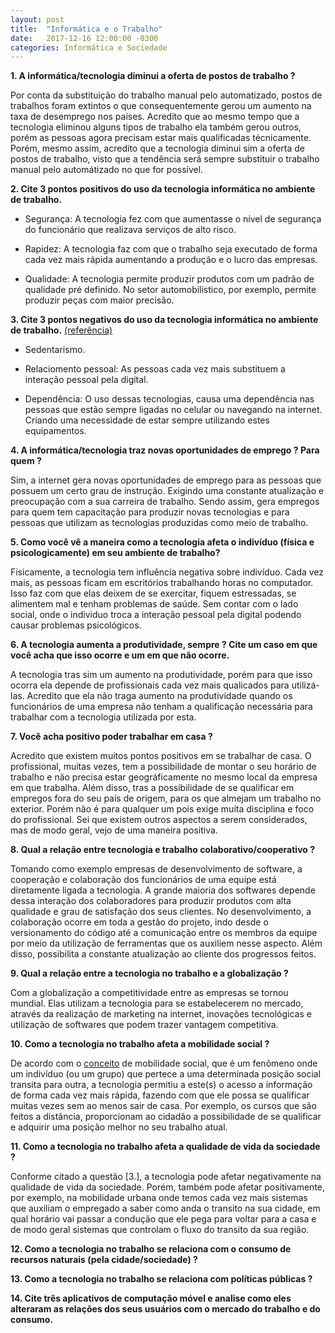 ```yaml
---
layout: post
title:  "Informática e o Trabalho"
date:   2017-12-16 12:00:00 -0300
categories: Informática e Sociedade
---
```


**1. A informática/tecnologia diminui a oferta de postos de trabalho ?**

Por conta da substituição do trabalho manual pelo automatizado, postos de trabalhos foram extintos o que consequentemente gerou um aumento na taxa de desemprego nos países. Acredito que ao mesmo tempo que a tecnologia eliminou alguns tipos de trabalho ela também gerou outros, porém as pessoas agora precisam estar mais qualificadas técnicamente. Porém, mesmo assim, acredito que a tecnologia diminui sim a oferta de postos de trabalho, visto que a tendência será sempre substituir o trabalho manual pelo automátizado no que for possível.

**2. Cite 3 pontos positivos do uso da tecnologia informática no ambiente de trabalho.**

* Segurança: A tecnologia fez com que aumentasse o nível de segurança do funcionário que realizava serviços de alto risco. 

* Rapidez: A tecnologia faz com que o trabalho seja executado de forma cada vez mais rápida aumentando a produção e o lucro das empresas.

* Qualidade: A tecnologia permite produzir produtos com um padrão de qualidade pré definido. No setor automobilístico, por exemplo, permite produzir peças com maior precisão. 

**3. Cite 3 pontos negativos do uso da tecnologia informática no ambiente de trabalho.** [(referência)](https://www.webartigos.com/artigos/pontos-positivos-e-negativos-da-tecnologia/68349/)

* Sedentarismo.

* Relaciomento pessoal: As pessoas cada vez mais substituem a interação pessoal pela digital. 

* Dependência: O uso dessas tecnologias, causa uma dependência nas pessoas que estão sempre ligadas no celular ou navegando na internet. Criando uma necessidade de estar sempre utilizando estes equipamentos.



**4. A informática/tecnologia traz novas oportunidades de emprego ? Para quem ?**

Sim, a internet gera novas oportunidades de emprego para as pessoas que possuem um certo grau de instrução. Exigindo uma constante atualização e preocupação com a sua carreira de trabalho. Sendo assim, gera empregos para quem tem capacitação para produzir novas tecnologias e para pessoas que utilizam as tecnologias produzidas como meio de trabalho.  

**5. Como você vê a maneira como a tecnologia afeta o indivíduo (física e psicologicamente) em seu ambiente de trabalho?**

Fisicamente, a tecnologia tem influência negativa sobre indivíduo. Cada vez mais, as pessoas ficam em escritórios trabalhando horas no computador. Isso faz com que elas deixem de se exercitar, fiquem estressadas, se alimentem mal e tenham problemas de saúde. Sem contar com o lado social, onde o individuo troca a interação pessoal pela digital podendo causar problemas psicológicos.

**6. A tecnologia aumenta a produtividade, sempre ? Cite um caso em que você acha que isso ocorre e um em que não ocorre.**

A tecnologia tras sim um aumento na produtividade, porém para que isso ocorra ela depende de profissionais cada vez mais qualicados para utilizá-las. Acredito que ela não traga aumento na produtividade quando os funcionários de uma empresa não tenham a qualificação necessária para trabalhar com a tecnologia utilizada por esta.  

**7. Você acha positivo poder trabalhar em casa ?**

Acredito que existem muitos pontos positivos em se trabalhar de casa. O profissional, muitas vezes, tem a possibilidade de montar o seu horário de trabalho e não precisa estar geográficamente no mesmo local da empresa em que trabalha. Além disso, tras a possibilidade de se qualificar em empregos fora do seu país de origem, para os que almejam um trabalho no exterior. Porém não é para qualquer um pois exige muita disciplina e foco do profissional. Sei que existem outros aspectos a serem considerados, mas de modo geral, vejo de uma maneira positiva.   

**8. Qual a relação entre tecnologia e trabalho colaborativo/cooperativo ?**

Tomando como exemplo empresas de desenvolvimento de software, a cooperação e colaboração dos funcionários de uma equipe está diretamente ligada a tecnologia. A grande maioria dos softwares depende dessa interação dos colaboradores para produzir produtos com alta qualidade e grau de satisfação dos seus clientes. No desenvolvimento, a colaboração ocorre em toda a gestão do projeto, indo desde o versionamento do código até a comunicação entre os membros da equipe por meio da utilização de ferramentas que os auxiliem nesse aspecto. Além disso, possibilita a constante atualização ao cliente dos progressos feitos. 

**9. Qual a relação entre a tecnologia no trabalho e a globalização ?**

Com a globalização a competitividade entre as empresas se tornou mundial. Elas utilizam a tecnologia para se estabelecerem no mercado, através da realização de marketing na internet, inovações tecnológicas e utilização de softwares que podem trazer vantagem competitiva.

**10. Como a tecnologia no trabalho afeta a mobilidade social ?**

De acordo com o [conceito](https://www.significados.com.br/mobilidade-social/) de mobilidade social, que é um fenômeno onde um indivíduo (ou um grupo) que pertece a uma determinada posição social transita para outra, a tecnologia permitiu a este(s) o acesso a informação de forma cada vez mais rápida, fazendo com que ele possa se qualificar muitas vezes sem ao menos sair de casa. Por exemplo, os cursos que são feitos a distância, proporcionam ao cidadão a possibilidade de se qualificar e adquirir uma posição melhor no seu trabalho atual.  

**11. Como a tecnologia no trabalho afeta a qualidade de vida da sociedade ?**

Conforme citado a questão [3.], a tecnologia pode afetar negativamente na qualidade de vida da sociedade. Porém, também pode afetar positivamente, por exemplo, na mobilidade urbana onde temos cada vez mais sistemas que auxiliam o empregado a saber como anda o transito na sua cidade, em qual horário vai passar a condução que ele pega para voltar para a casa e de modo geral sistemas que controlam o fluxo do transito da sua região.  

**12. Como a tecnologia no trabalho se relaciona com o consumo de recursos naturais (pela cidade/sociedade) ?**


**13. Como a tecnologia no trabalho se relaciona com políticas públicas ?**

**14. Cite três aplicativos de computação móvel e analise como eles alteraram as relações dos seus usuários com o mercado do trabalho e do consumo.**
